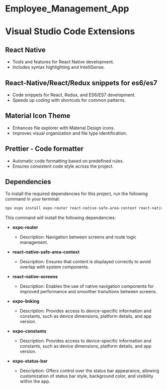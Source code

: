 # Employee_Management_App




# Visual Studio Code Extensions

## React Native
- Tools and features for React Native development.
- Includes syntax highlighting and IntelliSense.

## React-Native/React/Redux snippets for es6/es7
- Code snippets for React, Redux, and ES6/ES7 development.
- Speeds up coding with shortcuts for common patterns.

## Material Icon Theme
- Enhances file explorer with Material Design icons.
- Improves visual organization and file type identification.

## Prettier - Code formatter
- Automatic code formatting based on predefined rules.
- Ensures consistent code style across the project.




## Dependencies

To install the required dependencies for this project, run the following command in your terminal:

```bash
npx expo install expo-router react-native-safe-area-context react-native-screens expo-linking expo-constants expo-status-bar
```


This command will install the following dependencies:

- **expo-router**
  - Description: Navigation between screens and route logic management.

- **react-native-safe-area-context**
  - Description: Ensures that content is displayed correctly to avoid overlap with system components.

- **react-native-screens**
  - Description: Enables the use of native navigation components for improved performance and smoother transitions between screens.

- **expo-linking**
  - Description: Provides access to device-specific information and constants, such as device dimensions, platform details, and app version.

- **expo-constants**
  - Description: Provides access to device-specific information and constants, such as device dimensions, platform details, and app version.

- **expo-status-bar**
  - Description: Offers control over the status bar appearance, allowing customization of status bar style, background color, and visibility within the app.



